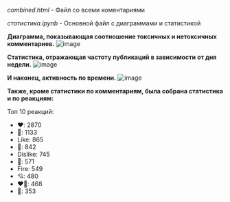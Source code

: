 *combined.html* - Файл со всеми коментариями

*статистика.ipynb* - Основной файл с диаграммами и статистикой

**Диаграмма, показывающая соотношение токсичных и нетоксичных комментариев.**
![image](https://github.com/user-attachments/assets/6e5ef813-1d32-4abf-a0e1-37b9fbb19c2c)

**Статистика, отражающая частоту публикаций в зависимости от дня недели.**
![image](https://github.com/user-attachments/assets/1247a2ff-c6a0-45e5-bb9e-41826b282d61)

**И наконец, активность по времени.**
![image](https://github.com/user-attachments/assets/8f831708-6bd1-4a87-9095-a717edfc317a)



**Также, кроме статистики по комментариям, была собрана статистика и по реакциям:**

Топ 10 реакций:
- ❤️: 2870
- 🤡: 1133
- Like: 865
- 🦄: 842
- Dislike: 745
- 🤮: 571
- Fire: 549
- 💘: 480
- ❤️‍🔥: 468
- 💋: 353
